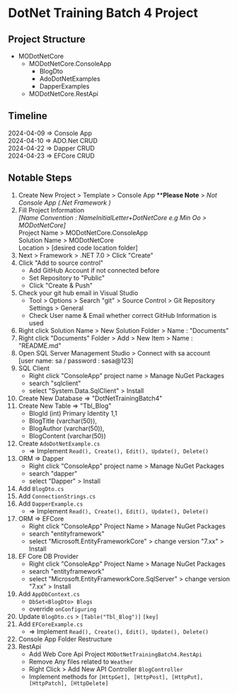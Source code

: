 # DotNet Training Batch 4 Project

## Project Structure
- MODotNetCore
	- MODotNetCore.ConsoleApp
		- BlogDto
		- AdoDotNetExamples
		- DapperExamples
	- MODotNetCore.RestApi

## Timeline
2024-04-09 => Console App  
2024-04-10 => ADO.Net CRUD  
2024-04-22 => Dapper CRUD  
2024-04-23 => EFCore CRUD  

## Notable Steps
1. Create New Project > Template > Console App ****Please Note** > *Not Console App (.Net Framework )*
2. Fill Project Information  
*[Name Convention : NameInitialLetter+DotNetCore e.g Min Oo > MODotNetCore]*  
	Project Name > MODotNetCore.ConsoleApp  
	Solution Name > MODotNetCore  
	Location > [desired code location folder]
3. Next > Framework > .NET 7.0 > Click "Create"
4. Click "Add to source control"
	- Add GitHub Account if not connected before
	- Set Repository to "Public"
	- Click "Create & Push"
5. Check your git hub email in Visual Studio
	- Tool > Options > Search "git" > Source Control > Git Repository Settings > General
	- Check User name & Email whether correct GitHub Information is used
6. Right click Solution Name > New Solution Folder > Name : "Documents"
7. Right click "Documents" Folder > Add > New Item > Name : "README.md"
8. Open SQL Server Management Studio > Connect with sa account  
   [user name: sa / password : sasa@123]
9. SQL Client  
	- Right click "ConsoleApp" project name > Manage NuGet Packages
	- search "sqlclient"
	- select "System.Data.SqlClient" > Install
10. Create New Database => "DotNetTrainingBatch4"
11. Create New Table => "Tbl_Blog"  
	- BlogId (int) Primary Identity 1,1
	- BlogTitle (varchar(50)),
	- BlogAuthor (varchar(50)),
	- BlogContent (varchar(50))
12. Create `AdoDotNetExample.cs` 
	- => Implement `Read(), Create(), Edit(), Update(), Delete()`
13. ORM => Dapper  
	- Right click "ConsoleApp" project name > Manage NuGet Packages
	- search "dapper"
	- select "Dapper" > Install
14. Add `BlogDto.cs`
12. Add `ConnectionStrings.cs` 
12. Add `DapperExample.cs` 
	- => Implement `Read(), Create(), Edit(), Update(), Delete()`
12.	ORM => EFCore
	- Right click "ConsoleApp" Project Name > Manage NuGet Packages
	- search "entityframework"
	- select "Microsoft.EntityFrameworkCore" > change version "7.xx" > Install
12. EF Core DB Provider
	- Right click "ConsoleApp" Project Name > Manage NuGet Packages
	- search "entityframework"	
	- select "Microsoft.EntityFrameworkCore.SqlServer" > change version "7.xx" > Install
13. Add `AppDbContext.cs` 
	- `DbSet<BlogDto> Blogs`
	- override `onConfiguring`
13. Update `BlogDto.cs` > `[Table("Tbl_Blog")]` `[key]`
12. Add `EFCoreExample.cs` 
	- => Implement `Read(), Create(), Edit(), Update(), Delete()`
12. Console App Folder Restructure
12. RestApi
	- Add Web Core Api Project `MODotNetTrainingBatch4.RestApi`
	- Remove Any files related to `Weather`
	- Right Click > Add New API Controller `BlogController`
	- Implement methods for `[HttpGet], [HttpPost], [HttpPut], [HttpPatch], [HttpDelete]`